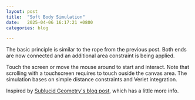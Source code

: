 ```yaml
---
layout: post
title:  "Soft Body Simulation"
date:   2025-04-06 16:17:21 +0800
categories: blog

---
```


The basic principle is similar to the rope from the previous post. Both ends are now connected and an additional area constraint is being applied.

Touch the screen or move the mouse around to start and interact. Note that scrolling with a touchscreen requires to touch ouside the canvas area.
The simulation bases on simple distance constraints and Verlet integration.

Inspired by [Sublucid Geometry's blog post](https://zalo.github.io/blog/constraints/), which has a little more info.

<canvas id="softBodyCanvas" style="touch-action:none;"></canvas>

<script src="../../../../assets/js/src/util.js"></script>
<script src="../../../../assets/js/src/vector.js"></script>
<script src="../../../../assets/js/src/input.js"></script>
<script src="../../../../assets/js/src/environment.js"></script>
<script src="../../../../assets/js/src/drawing.js"></script>
<script src="../../../../assets/js/src/drawables/chains.js"></script>
<script src="../../../../assets/js/src/drawables/constrained_point.js"></script>
<script src="../../../../assets/js/src/drawables/mouse_circle.js"></script>
<script src="../../../../assets/js/soft_body.js"></script>
